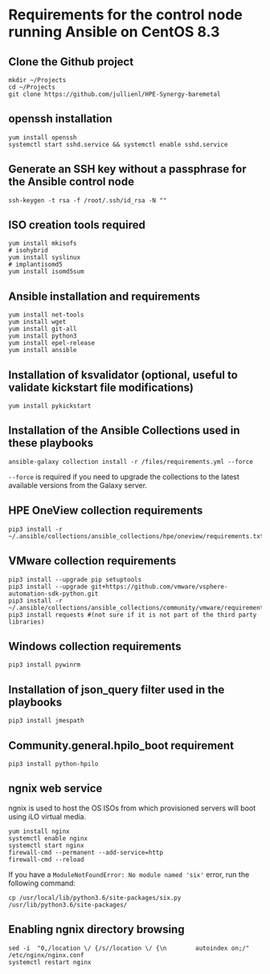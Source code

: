# Requirements for the control node running Ansible on CentOS 8.3

## Clone the Github project
```
mkdir ~/Projects
cd ~/Projects
git clone https://github.com/jullienl/HPE-Synergy-baremetal
```

## openssh installation
```
yum install openssh
systemctl start sshd.service && systemctl enable sshd.service
```

## Generate an SSH key without a passphrase for the Ansible control node
```
ssh-keygen -t rsa -f /root/.ssh/id_rsa -N ""
``` 

## ISO creation tools required
```
yum install mkisofs
# isohybrid
yum install syslinux
# implantisomd5
yum install isomd5sum
```

## Ansible installation and requirements
```
yum install net-tools
yum install wget
yum install git-all
yum install python3
yum install epel-release
yum install ansible
```

## Installation of ksvalidator (optional, useful to validate kickstart file modifications)
```
yum install pykickstart
```
## Installation of the Ansible Collections used in these playbooks 
``` 
ansible-galaxy collection install -r /files/requirements.yml --force 
```
`--force` is required if you need to upgrade the collections to the latest available versions from the Galaxy server. 


## HPE OneView collection requirements
```
pip3 install -r ~/.ansible/collections/ansible_collections/hpe/oneview/requirements.txt
```

## VMware collection requirements
```
pip3 install --upgrade pip setuptools
pip3 install --upgrade git+https://github.com/vmware/vsphere-automation-sdk-python.git
pip3 install -r ~/.ansible/collections/ansible_collections/community/vmware/requirements.txt
pip3 install requests #(not sure if it is not part of the third party libraries)
```

## Windows collection requirements
```
pip3 install pywinrm
```
## Installation of json_query filter used in the playbooks
```
pip3 install jmespath
```
## Community.general.hpilo_boot requirement
```
pip3 install python-hpilo
```
## ngnix web service
ngnix is used to host the OS ISOs from which provisioned servers will boot using iLO virtual media.
```
yum install nginx
systemctl enable nginx
systemctl start nginx
firewall-cmd --permanent --add-service=http
firewall-cmd --reload
``` 

If you have a `ModuleNotFoundError: No module named 'six'` error, run the following command:
```
cp /usr/local/lib/python3.6/site-packages/six.py /usr/lib/python3.6/site-packages/
```

## Enabling ngnix directory browsing
```
sed -i  "0,/location \/ {/s//location \/ {\n        autoindex on;/" /etc/nginx/nginx.conf
systemctl restart nginx
```
